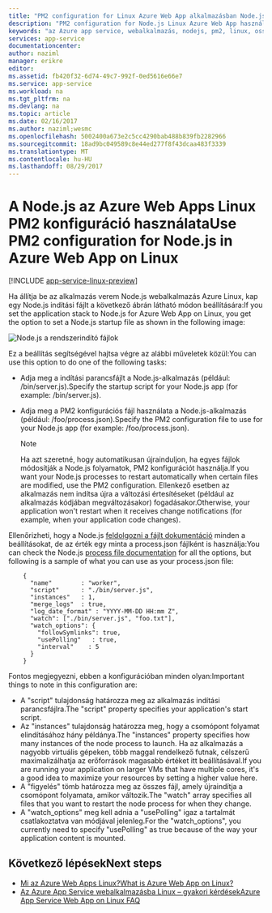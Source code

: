 ```yaml
---
title: "PM2 configuration for Linux Azure Web App alkalmazásban Node.js használatával |} Microsoft Docs"
description: "PM2 configuration for Node.js Linux Azure Web App használatával"
keywords: "az Azure app service, webalkalmazás, nodejs, pm2, linux, oss"
services: app-service
documentationcenter: 
author: naziml
manager: erikre
editor: 
ms.assetid: fb420f32-6d74-49c7-992f-0ed5616e66e7
ms.service: app-service
ms.workload: na
ms.tgt_pltfrm: na
ms.devlang: na
ms.topic: article
ms.date: 02/16/2017
ms.author: naziml;wesmc
ms.openlocfilehash: 5002400a673e2c5cc4290bab488b839fb2282966
ms.sourcegitcommit: 18ad9bc049589c8e44ed277f8f43dcaa483f3339
ms.translationtype: MT
ms.contentlocale: hu-HU
ms.lasthandoff: 08/29/2017
---
```

# <a name="use-pm2-configuration-for-nodejs-in-azure-web-app-on-linux"></a><span data-ttu-id="1345e-104">A Node.js az Azure Web Apps Linux PM2 konfiguráció használata</span><span class="sxs-lookup"><span data-stu-id="1345e-104">Use PM2 configuration for Node.js in Azure Web App on Linux</span></span>

[!INCLUDE [app-service-linux-preview](../../includes/app-service-linux-preview.md)]


<span data-ttu-id="1345e-105">Ha állítja be az alkalmazás verem Node.js webalkalmazás Azure Linux, kap egy Node.js indítási fájlt a következő ábrán látható módon beállítására:</span><span class="sxs-lookup"><span data-stu-id="1345e-105">If you set the application stack to Node.js for Azure Web App on Linux, you get the option to set a Node.js startup file as shown in the following image:</span></span>

![Node.js a rendszerindító fájlok][1]

<span data-ttu-id="1345e-107">Ez a beállítás segítségével hajtsa végre az alábbi műveletek közül:</span><span class="sxs-lookup"><span data-stu-id="1345e-107">You can use this option to do one of the following tasks:</span></span>

* <span data-ttu-id="1345e-108">Adja meg a indítási parancsfájlt a Node.js-alkalmazás (például: /bin/server.js).</span><span class="sxs-lookup"><span data-stu-id="1345e-108">Specify the startup script for your Node.js app (for example: /bin/server.js).</span></span>
* <span data-ttu-id="1345e-109">Adja meg a PM2 konfigurációs fájl használata a Node.js-alkalmazás (például: /foo/process.json).</span><span class="sxs-lookup"><span data-stu-id="1345e-109">Specify the PM2 configuration file to use for your Node.js app (for example: /foo/process.json).</span></span>
  
  > [!NOTE]
  > <span data-ttu-id="1345e-110">Ha azt szeretné, hogy automatikusan újrainduljon, ha egyes fájlok módosítják a Node.js folyamatok, PM2 konfigurációt használja.</span><span class="sxs-lookup"><span data-stu-id="1345e-110">If you want your Node.js processes to restart automatically when certain files are modified, use the PM2 configuration.</span></span> <span data-ttu-id="1345e-111">Ellenkező esetben az alkalmazás nem indítsa újra a változási értesítéseket (például az alkalmazás kódjában megváltozásakor) fogadásakor.</span><span class="sxs-lookup"><span data-stu-id="1345e-111">Otherwise, your application won't restart when it receives change notifications (for example, when your application code changes).</span></span>
  > 
  > 

<span data-ttu-id="1345e-112">Ellenőrizheti, hogy a Node.js [feldolgozni a fájlt dokumentáció](http://pm2.keymetrics.io/docs/usage/application-declaration/) minden a beállításokat, de az érték egy minta a process.json fájlként is használja:</span><span class="sxs-lookup"><span data-stu-id="1345e-112">You can check the Node.js [process file documentation](http://pm2.keymetrics.io/docs/usage/application-declaration/) for all the options, but following is a sample of what you can use as your process.json file:</span></span>

        {
          "name"        : "worker",
          "script"      : "./bin/server.js",
          "instances"   : 1,
          "merge_logs"  : true,
          "log_date_format" : "YYYY-MM-DD HH:mm Z",
          "watch": ["./bin/server.js", "foo.txt"],
          "watch_options": {
            "followSymlinks": true,
            "usePolling"   : true,
            "interval"    : 5
          }
        }

<span data-ttu-id="1345e-113">Fontos megjegyezni, ebben a konfigurációban minden olyan:</span><span class="sxs-lookup"><span data-stu-id="1345e-113">Important things to note in this configuration are:</span></span>

* <span data-ttu-id="1345e-114">A "script" tulajdonság határozza meg az alkalmazás indítási parancsfájlra.</span><span class="sxs-lookup"><span data-stu-id="1345e-114">The "script" property specifies your application's start script.</span></span>
* <span data-ttu-id="1345e-115">Az "instances" tulajdonság határozza meg, hogy a csomópont folyamat elindításához hány példánya.</span><span class="sxs-lookup"><span data-stu-id="1345e-115">The "instances" property specifies how many instances of the node process to launch.</span></span> <span data-ttu-id="1345e-116">Ha az alkalmazás a nagyobb virtuális gépeken, több maggal rendelkező futnak, célszerű maximalizálhatja az erőforrások magasabb értéket itt beállításával.</span><span class="sxs-lookup"><span data-stu-id="1345e-116">If you are running your application on larger VMs that have multiple cores, it's a good idea to maximize your resources by setting a higher value here.</span></span>
* <span data-ttu-id="1345e-117">A "figyelés" tömb határozza meg az összes fájl, amely újraindítja a csomópont folyamata, amikor változik.</span><span class="sxs-lookup"><span data-stu-id="1345e-117">The "watch" array specifies all files that you want to restart the node process for when they change.</span></span>
* <span data-ttu-id="1345e-118">A "watch_options" meg kell adnia a "usePolling" igaz a tartalmát csatlakoztatva van módjával jelenleg.</span><span class="sxs-lookup"><span data-stu-id="1345e-118">For the "watch_options", you currently need to specify "usePolling" as true because of the way your application content is mounted.</span></span>

## <a name="next-steps"></a><span data-ttu-id="1345e-119">Következő lépések</span><span class="sxs-lookup"><span data-stu-id="1345e-119">Next steps</span></span>
* [<span data-ttu-id="1345e-120">Mi az Azure Web Apps Linux?</span><span class="sxs-lookup"><span data-stu-id="1345e-120">What is Azure Web App on Linux?</span></span>](app-service-linux-intro.md)
* [<span data-ttu-id="1345e-121">Az Azure App Service webalkalmazásba Linux – gyakori kérdések</span><span class="sxs-lookup"><span data-stu-id="1345e-121">Azure App Service Web App on Linux FAQ</span></span>](app-service-linux-faq.md)

<!--Image references-->
[1]: ./media/app-service-linux-using-nodejs-pm2/nodejs-startup-file.png
